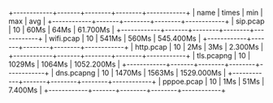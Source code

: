 +------------+-------+--------+--------+------------+
| name       | times | min    | max    | avg        |
+------------+-------+--------+--------+------------+
| sip.pcap   | 10    | 60Ms   | 64Ms   | 61.700Ms   |
+------------+-------+--------+--------+------------+
| wifi.pcap  | 10    | 541Ms  | 560Ms  | 545.400Ms  |
+------------+-------+--------+--------+------------+
| http.pcap  | 10    | 2Ms    | 3Ms    | 2.300Ms    |
+------------+-------+--------+--------+------------+
| tls.pcapng | 10    | 1029Ms | 1064Ms | 1052.200Ms |
+------------+-------+--------+--------+------------+
| dns.pcapng | 10    | 1470Ms | 1563Ms | 1529.000Ms |
+------------+-------+--------+--------+------------+
| pppoe.pcap | 10    | 1Ms    | 51Ms   | 7.400Ms    |
+------------+-------+--------+--------+------------+